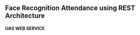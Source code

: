<h2><strong>Face Recognition Attendance using REST Architecture</strong></h2>
<h4>UAS WEB SERVICE</h4>
